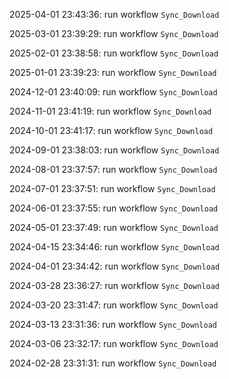 2025-04-01 23:43:36: run workflow `Sync_Download` 

2025-03-01 23:39:29: run workflow `Sync_Download` 

2025-02-01 23:38:58: run workflow `Sync_Download` 

2025-01-01 23:39:23: run workflow `Sync_Download` 

2024-12-01 23:40:09: run workflow `Sync_Download` 

2024-11-01 23:41:19: run workflow `Sync_Download` 

2024-10-01 23:41:17: run workflow `Sync_Download` 

2024-09-01 23:38:03: run workflow `Sync_Download` 

2024-08-01 23:37:57: run workflow `Sync_Download` 

2024-07-01 23:37:51: run workflow `Sync_Download` 

2024-06-01 23:37:55: run workflow `Sync_Download` 

2024-05-01 23:37:49: run workflow `Sync_Download` 

2024-04-15 23:34:46: run workflow `Sync_Download` 

2024-04-01 23:34:42: run workflow `Sync_Download` 

2024-03-28 23:36:27: run workflow `Sync_Download` 

2024-03-20 23:31:47: run workflow `Sync_Download` 

2024-03-13 23:31:36: run workflow `Sync_Download` 

2024-03-06 23:32:17: run workflow `Sync_Download` 

2024-02-28 23:31:31: run workflow `Sync_Download` 


